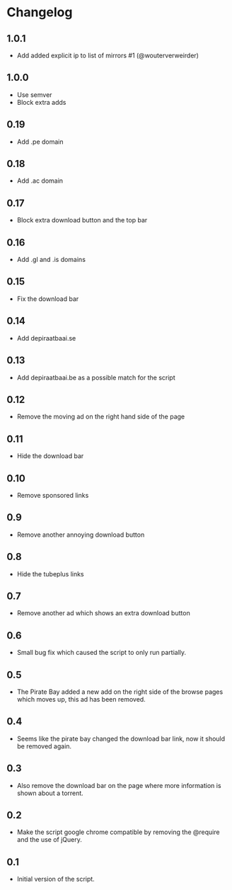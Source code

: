 # Changelog

## 1.0.1

- Add added explicit ip to list of mirrors #1 (@wouterverweirder)

## 1.0.0

- Use semver
- Block extra adds

## 0.19

- Add .pe domain

## 0.18

- Add .ac domain

## 0.17

- Block extra download button and the top bar

## 0.16

- Add .gl and .is domains

## 0.15

- Fix the download bar

## 0.14

- Add depiraatbaai.se

## 0.13

- Add depiraatbaai.be as a possible match for the script

## 0.12

- Remove the moving ad on the right hand side of the page

## 0.11

- Hide the download bar

## 0.10

- Remove sponsored links

## 0.9

- Remove another annoying download button

## 0.8

- Hide the tubeplus links

## 0.7

- Remove another ad which shows an extra download button

## 0.6

- Small bug fix which caused the script to only run partially.

## 0.5

- The Pirate Bay added a new add on the right side of the browse pages which moves up, this ad has been removed.

## 0.4

- Seems like the pirate bay changed the download bar link, now it should be removed again.

## 0.3

- Also remove the download bar on the page where more information is shown about a torrent.

## 0.2

- Make the script google chrome compatible by removing the @require and the use of jQuery.

## 0.1

- Initial version of the script.
